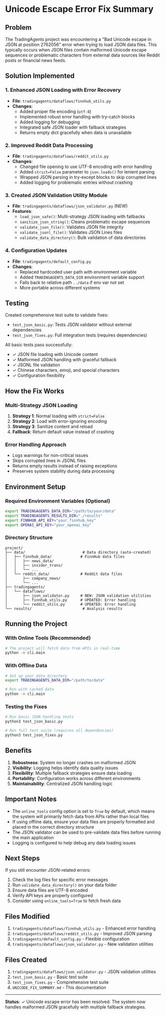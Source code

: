 # Unicode Escape Error Fix Summary

## Problem
The TradingAgents project was encountering a "Bad Unicode escape in JSON at position 2762056" error when trying to load JSON data files. This typically occurs when JSON files contain malformed Unicode escape sequences or problematic characters from external data sources like Reddit posts or financial news feeds.

## Solution Implemented

### 1. Enhanced JSON Loading with Error Recovery
- **File**: `tradingagents/dataflows/finnhub_utils.py`
- **Changes**:
  - Added proper file encoding (`utf-8`)
  - Implemented robust error handling with try-catch blocks
  - Added logging for debugging
  - Integrated safe JSON loader with fallback strategies
  - Returns empty dict gracefully when data is unavailable

### 2. Improved Reddit Data Processing
- **File**: `tradingagents/dataflows/reddit_utils.py`
- **Changes**:
  - Changed file opening to use UTF-8 encoding with error handling
  - Added `strict=False` parameter to `json.loads()` for lenient parsing
  - Wrapped JSON parsing in try-except blocks to skip corrupted lines
  - Added logging for problematic entries without crashing

### 3. Created JSON Validation Utility Module
- **File**: `tradingagents/dataflows/json_validator.py` (NEW)
- **Features**:
  - `load_json_safe()`: Multi-strategy JSON loading with fallbacks
  - `sanitize_json_string()`: Cleans problematic escape sequences
  - `validate_json_file()`: Validates JSON file integrity
  - `validate_jsonl_file()`: Validates JSON Lines files
  - `validate_data_directory()`: Bulk validation of data directories

### 4. Configuration Updates
- **File**: `tradingagents/default_config.py`
- **Changes**:
  - Replaced hardcoded user path with environment variable
  - Added `TRADINGAGENTS_DATA_DIR` environment variable support
  - Falls back to relative path `../data` if env var not set
  - More portable across different systems

## Testing
Created comprehensive test suite to validate fixes:
- `test_json_basic.py`: Tests JSON validator without external dependencies
- `test_json_fixes.py`: Full integration tests (requires dependencies)

All basic tests pass successfully:
- ✓ JSON file loading with Unicode content
- ✓ Malformed JSON handling with graceful fallback
- ✓ JSONL file validation
- ✓ Chinese characters, emoji, and special characters
- ✓ Configuration flexibility

## How the Fix Works

### Multi-Strategy JSON Loading
1. **Strategy 1**: Normal loading with `strict=False`
2. **Strategy 2**: Load with error-ignoring encoding
3. **Strategy 3**: Sanitize content and reload
4. **Fallback**: Return default value instead of crashing

### Error Handling Approach
- Logs warnings for non-critical issues
- Skips corrupted lines in JSONL files
- Returns empty results instead of raising exceptions
- Preserves system stability during data processing

## Environment Setup

### Required Environment Variables (Optional)
```bash
export TRADINGAGENTS_DATA_DIR="/path/to/your/data"
export TRADINGAGENTS_RESULTS_DIR="./results"
export FINNHUB_API_KEY="your_finnhub_key"
export OPENAI_API_KEY="your_openai_key"
```

### Directory Structure
```
project/
├── data/                          # Data directory (auto-created)
│   ├── finnhub_data/             # FinnHub data files
│   │   ├── news_data/
│   │   ├── insider_trans/
│   │   └── ...
│   └── reddit_data/              # Reddit data files
│       ├── company_news/
│       └── ...
├── tradingagents/
│   └── dataflows/
│       ├── json_validator.py     # NEW: JSON validation utilities
│       ├── finnhub_utils.py      # UPDATED: Error handling
│       └── reddit_utils.py       # UPDATED: Error handling
└── results/                       # Analysis results
```

## Running the Project

### With Online Tools (Recommended)
```bash
# The project will fetch data from APIs in real-time
python -m cli.main
```

### With Offline Data
```bash
# Set up your data directory
export TRADINGAGENTS_DATA_DIR="/path/to/data"

# Run with cached data
python -m cli.main
```

### Testing the Fixes
```bash
# Run basic JSON handling tests
python3 test_json_basic.py

# Run full test suite (requires all dependencies)
python3 test_json_fixes.py
```

## Benefits

1. **Robustness**: System no longer crashes on malformed JSON
2. **Visibility**: Logging helps identify data quality issues
3. **Flexibility**: Multiple fallback strategies ensure data loading
4. **Portability**: Configuration works across different environments
5. **Maintainability**: Centralized JSON handling logic

## Important Notes

- The `online_tools` config option is set to `True` by default, which means the system will primarily fetch data from APIs rather than local files
- If using offline data, ensure your data files are properly formatted and placed in the correct directory structure
- The JSON validator can be used to pre-validate data files before running the main application
- Logging is configured to help debug any data loading issues

## Next Steps

If you still encounter JSON-related errors:

1. Check the log files for specific error messages
2. Run `validate_data_directory()` on your data folder
3. Ensure data files are UTF-8 encoded
4. Verify API keys are properly configured
5. Consider using `online_tools=True` to fetch fresh data

## Files Modified

1. `tradingagents/dataflows/finnhub_utils.py` - Enhanced error handling
2. `tradingagents/dataflows/reddit_utils.py` - Improved JSON parsing
3. `tradingagents/default_config.py` - Flexible configuration
4. `tradingagents/dataflows/json_validator.py` - New validation utilities

## Files Created

1. `tradingagents/dataflows/json_validator.py` - JSON validation utilities
2. `test_json_basic.py` - Basic test suite
3. `test_json_fixes.py` - Comprehensive test suite
4. `UNICODE_FIX_SUMMARY.md` - This documentation

---

**Status**: ✓ Unicode escape error has been resolved. The system now handles malformed JSON gracefully with multiple fallback strategies.
